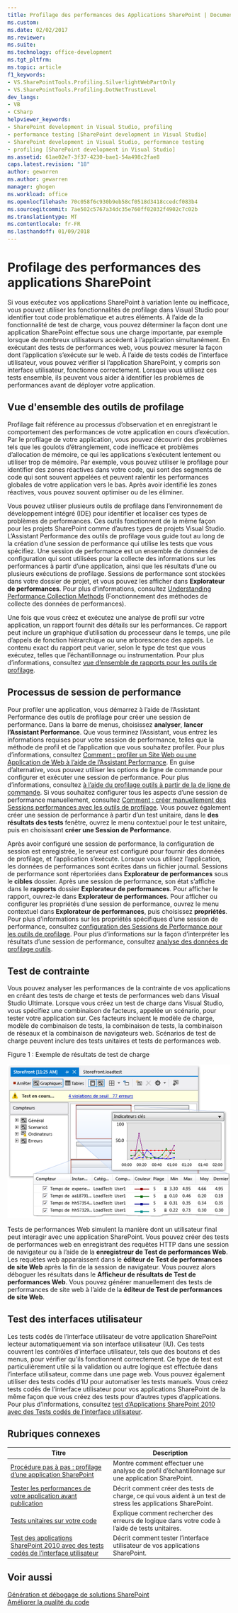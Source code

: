 ```yaml
---
title: Profilage des performances des Applications SharePoint | Documents Microsoft
ms.custom: 
ms.date: 02/02/2017
ms.reviewer: 
ms.suite: 
ms.technology: office-development
ms.tgt_pltfrm: 
ms.topic: article
f1_keywords:
- VS.SharePointTools.Profiling.SilverlightWebPartOnly
- VS.SharePointTools.Profiling.DotNetTrustLevel
dev_langs:
- VB
- CSharp
helpviewer_keywords:
- SharePoint development in Visual Studio, profiling
- performance testing [SharePoint development in Visual Studio]
- SharePoint development in Visual Studio, performance testing
- profiling [SharePoint development in Visual Studio]
ms.assetid: 61ae02e7-3f37-4230-bae1-54a498c2fae8
caps.latest.revision: "18"
author: gewarren
ms.author: gewarren
manager: ghogen
ms.workload: office
ms.openlocfilehash: 70c058f6c930b9eb58cf0518d3418ccedcf083b4
ms.sourcegitcommit: 7ae502c5767a34dc35e760ff02032f4902c7c02b
ms.translationtype: MT
ms.contentlocale: fr-FR
ms.lasthandoff: 01/09/2018
---
```

# <a name="profiling-the-performance-of-sharepoint-applications"></a>Profilage des performances des applications SharePoint
  Si vous exécutez vos applications SharePoint à variation lente ou inefficace, vous pouvez utiliser les fonctionnalités de profilage dans Visual Studio pour identifier tout code problématique et autres éléments. À l’aide de la fonctionnalité de test de charge, vous pouvez déterminer la façon dont une application SharePoint effectue sous une charge importante, par exemple lorsque de nombreux utilisateurs accèdent à l’application simultanément. En exécutant des tests de performances web, vous pouvez mesurer la façon dont l’application s’exécute sur le web. À l’aide de tests codés de l’interface utilisateur, vous pouvez vérifier si l’application SharePoint, y compris son interface utilisateur, fonctionne correctement. Lorsque vous utilisez ces tests ensemble, ils peuvent vous aider à identifier les problèmes de performances avant de déployer votre application.  
  
## <a name="profiling-tools-overview"></a>Vue d'ensemble des outils de profilage  
 Profilage fait référence au processus d’observation et en enregistrant le comportement des performances de votre application en cours d’exécution. Par le profilage de votre application, vous pouvez découvrir des problèmes tels que les goulots d’étranglement, code inefficace et problèmes d’allocation de mémoire, ce qui les applications s’exécutent lentement ou utiliser trop de mémoire. Par exemple, vous pouvez utiliser le profilage pour identifier des zones réactives dans votre code, qui sont des segments de code qui sont souvent appelées et peuvent ralentir les performances globales de votre application vers le bas. Après avoir identifié les zones réactives, vous pouvez souvent optimiser ou de les éliminer.  
  
 Vous pouvez utiliser plusieurs outils de profilage dans l’environnement de développement intégré (IDE) pour identifier et localiser ces types de problèmes de performances. Ces outils fonctionnent de la même façon pour les projets SharePoint comme d’autres types de projets Visual Studio. L’Assistant Performance des outils de profilage vous guide tout au long de la création d’une session de performance qui utilise les tests que vous spécifiez. Une session de performance est un ensemble de données de configuration qui sont utilisées pour la collecte des informations sur les performances à partir d’une application, ainsi que les résultats d’une ou plusieurs exécutions de profilage. Sessions de performance sont stockées dans votre dossier de projet, et vous pouvez les afficher dans **Explorateur de performances**. Pour plus d’informations, consultez [Understanding Performance Collection Methods](/visualstudio/profiling/understanding-performance-collection-methods) (Fonctionnement des méthodes de collecte des données de performances).  
  
 Une fois que vous créez et exécutez une analyse de profil sur votre application, un rapport fournit des détails sur les performances. Ce rapport peut inclure un graphique d’utilisation du processeur dans le temps, une pile d’appels de fonction hiérarchique ou une arborescence des appels. Le contenu exact du rapport peut varier, selon le type de test que vous exécutez, telles que l’échantillonnage ou instrumentation. Pour plus d’informations, consultez [vue d’ensemble de rapports pour les outils de profilage](http://go.microsoft.com/fwlink/?LinkId=224689).  
  
## <a name="performance-session-process"></a>Processus de session de performance  
 Pour profiler une application, vous démarrez à l’aide de l’Assistant Performance des outils de profilage pour créer une session de performance. Dans la barre de menus, choisissez **analyser**, **lancer l’Assistant Performance**. Que vous terminez l’Assistant, vous entrez les informations requises pour votre session de performance, telles que la méthode de profil et de l’application que vous souhaitez profiler. Pour plus d’informations, consultez [Comment : profiler un Site Web ou une Application de Web à l’aide de l’Assistant Performance](http://go.microsoft.com/fwlink/?LinkId=224692). En guise d’alternative, vous pouvez utiliser les options de ligne de commande pour configurer et exécuter une session de performance. Pour plus d’informations, consultez [à l’aide du profilage outils à partir de la de ligne de commande](http://go.microsoft.com/fwlink/?LinkId=224703). Si vous souhaitez configurer tous les aspects d’une session de performance manuellement, consultez [Comment : créer manuellement des Sessions performances avec les outils de profilage](http://go.microsoft.com/fwlink/?LinkId=224691). Vous pouvez également créer une session de performance à partir d’un test unitaire, dans le **des résultats des tests** fenêtre, ouvrez le menu contextuel pour le test unitaire, puis en choisissant **créer une Session de Performance**.  
  
 Après avoir configuré une session de performance, la configuration de session est enregistrée, le serveur est configuré pour fournir des données de profilage, et l’application s’exécute. Lorsque vous utilisez l’application, les données de performances sont écrites dans un fichier journal. Sessions de performance sont répertoriées dans **Explorateur de performances** sous le **cibles** dossier. Après une session de performance, son état s’affiche dans le **rapports** dossier **Explorateur de performances**. Pour afficher le rapport, ouvrez-le dans **Explorateur de performances**. Pour afficher ou configurer les propriétés d’une session de performance, ouvrez le menu contextuel dans **Explorateur de performances**, puis choisissez **propriétés**. Pour plus d’informations sur les propriétés spécifiques d’une session de performance, consultez [configuration des Sessions de Performance pour les outils de profilage](http://go.microsoft.com/fwlink/?LinkId=224694). Pour plus d’informations sur la façon d’interpréter les résultats d’une session de performance, consultez [analyse des données de profilage outils](http://go.microsoft.com/fwlink/?LinkId=224704).  
  
## <a name="stress-testing"></a>Test de contrainte  
 Vous pouvez analyser les performances de la contrainte de vos applications en créant des tests de charge et tests de performances web dans Visual Studio Ultimate. Lorsque vous créez un test de charge dans Visual Studio, vous spécifiez une combinaison de facteurs, appelée un scénario, pour tester votre application sur. Ces facteurs incluent le modèle de charge, modèle de combinaison de tests, la combinaison de tests, la combinaison de réseaux et la combinaison de navigateurs web. Scénarios de test de charge peuvent inclure des tests unitaires et tests de performances web.  
  
 Figure 1 : Exemple de résultats de test de charge  
  
 ![Vue graphiques de test de charge en cours d’exécution](../sharepoint/media/load-webgraphs.png "vue graphiques de test de charge en cours d’exécution")  
  
 Tests de performances Web simulent la manière dont un utilisateur final peut interagir avec une application SharePoint. Vous pouvez créer des tests de performances web en enregistrant des requêtes HTTP dans une session de navigateur ou à l’aide de la **enregistreur de Test de performances Web**. Les requêtes web apparaissent dans le **éditeur de Test de performances de site Web** après la fin de la session de navigateur. Vous pouvez alors déboguer les résultats dans le **Afficheur de résultats de Test de performances Web**. Vous pouvez générer manuellement des tests de performances de site web à l’aide de la **éditeur de Test de performances de site Web**.  
  
## <a name="testing-user-interfaces"></a>Test des interfaces utilisateur  
 Les tests codés de l’interface utilisateur de votre application SharePoint lecteur automatiquement via son interface utilisateur (IU). Ces tests couvrent les contrôles d’interface utilisateur, tels que des boutons et des menus, pour vérifier qu’ils fonctionnent correctement. Ce type de test est particulièrement utile si la validation ou autre logique est effectuée dans l’interface utilisateur, comme dans une page web. Vous pouvez également utiliser des tests codés d’IU pour automatiser les tests manuels. Vous créez tests codés de l’interface utilisateur pour vos applications SharePoint de la même façon que vous créez des tests pour d’autres types d’applications. Pour plus d’informations, consultez [test d’Applications SharePoint 2010 avec des Tests codés de l’interface utilisateur](/visualstudio/test/testing-sharepoint-2010-applications-with-coded-ui-tests).  
  
## <a name="related-topics"></a>Rubriques connexes  
  
|Titre|Description|  
|-----------|-----------------|  
|[Procédure pas à pas : profilage d’une application SharePoint](../sharepoint/walkthrough-profiling-a-sharepoint-application.md)|Montre comment effectuer une analyse de profil d’échantillonnage sur une application SharePoint.|  
|[Tester les performances de votre application avant publication](https://www.visualstudio.com/docs/test/performance-testing/run-performance-tests-app-before-release)|Décrit comment créer des tests de charge, ce qui vous aident à un test de stress les applications SharePoint.|  
|[Tests unitaires sur votre code](/visualstudio/test/unit-test-your-code)|Explique comment rechercher des erreurs de logique dans votre code à l’aide de tests unitaires.|  
|[Test des applications SharePoint 2010 avec des tests codés de l’interface utilisateur](/visualstudio/test/testing-sharepoint-2010-applications-with-coded-ui-tests)|Décrit comment tester l’interface utilisateur de vos applications SharePoint.|  
  
## <a name="see-also"></a>Voir aussi

[Génération et débogage de solutions SharePoint](../sharepoint/building-and-debugging-sharepoint-solutions.md)  
[Améliorer la qualité du code](/visualstudio/test/improve-code-quality)